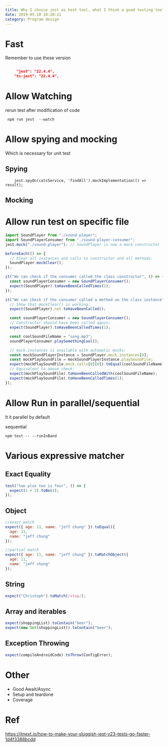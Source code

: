 ```yaml
---
title: Why I choice jest as test tool, what I think a good testing tool should have
date: 2019-05-10 10:28:21
category: Program design
---
```


# Fast

Remember to use these version

```json

     "jest": "22.4.4",
    "ts-jest": "22.4.4",
```

# Allow Watching

rerun test after modification of code

```
 npm run jest  --watch
```

# Allow spying and mocking

Which is necessary for unit test

## Spying

```
    jest.spyOn(catsService, 'findAll').mockImplementation(() => result);
```

## Mocking

# Allow run test on specific file

```javascript
import SoundPlayer from "./sound-player";
import SoundPlayerConsumer from "./sound-player-consumer";
jest.mock("./sound-player"); // SoundPlayer is now a mock constructor

beforeEach(() => {
  // Clear all instances and calls to constructor and all methods:
  SoundPlayer.mockClear();
});

it("We can check if the consumer called the class constructor", () => {
  const soundPlayerConsumer = new SoundPlayerConsumer();
  expect(SoundPlayer).toHaveBeenCalledTimes(1);
});

it("We can check if the consumer called a method on the class instance", () => {
  // Show that mockClear() is working:
  expect(SoundPlayer).not.toHaveBeenCalled();

  const soundPlayerConsumer = new SoundPlayerConsumer();
  // Constructor should have been called again:
  expect(SoundPlayer).toHaveBeenCalledTimes(1);

  const coolSoundFileName = "song.mp3";
  soundPlayerConsumer.playSomethingCool();

  // mock.instances is available with automatic mocks:
  const mockSoundPlayerInstance = SoundPlayer.mock.instances[0];
  const mockPlaySoundFile = mockSoundPlayerInstance.playSoundFile;
  expect(mockPlaySoundFile.mock.calls[0][0]).toEqual(coolSoundFileName);
  // Equivalent to above check:
  expect(mockPlaySoundFile).toHaveBeenCalledWith(coolSoundFileName);
  expect(mockPlaySoundFile).toHaveBeenCalledTimes(1);
});
```

# Allow Run in parallel/sequential

It it parallel by default

sequential

```
npm test -- --runInBand
```

# Various expressive matcher

## Exact Equality

```javascript
test("two plus two is four", () => {
  expect(2 + 2).toBe(4);
});
```

## Object

```javascript
//exact match
expect({ age: 11, name: "jeff chung" }).toEqual({
  age: 11,
  name: "jeff chung"
});
```

```javascript
//partial match
expect({ age: 11, name: "jeff chung" }).toMatchObject({
  age: 11,
  name: "jeff chung"
});
```

## String

```javascript
expect("Christoph").toMatch(/stop/);
```

## Array and iterables

```javascript
expect(shoppingList).toContain("beer");
expect(new Set(shoppingList)).toContain("beer");
```

## Exception Throwing

```javascript
expect(compileAndroidCode).toThrow(ConfigError);
```

# Other

- Good Await/Async
- Setup and teardone
- Coverage

# Ref

https://itnext.io/how-to-make-your-sluggish-jest-v23-tests-go-faster-1d4f3388bcdd
